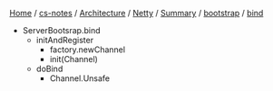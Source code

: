 [Home](https://mengxianbin.github.io) /
[cs-notes](https://mengxianbin.github.io/cs-notes/site) /
[Architecture](https://mengxianbin.github.io/cs-notes/site/Architecture) /
[Netty](https://mengxianbin.github.io/cs-notes/site/Architecture/Netty) /
[Summary](https://mengxianbin.github.io/cs-notes/site/Architecture/Netty/Summary) /
[bootstrap](https://mengxianbin.github.io/cs-notes/site/Architecture/Netty/Summary/bootstrap) /
[bind](https://mengxianbin.github.io/cs-notes/site/Architecture/Netty/Summary/bootstrap/bind)

* ServerBootsrap.bind
    * initAndRegister
        * factory.newChannel
        * init(Channel)
    * doBind
        * Channel.Unsafe
